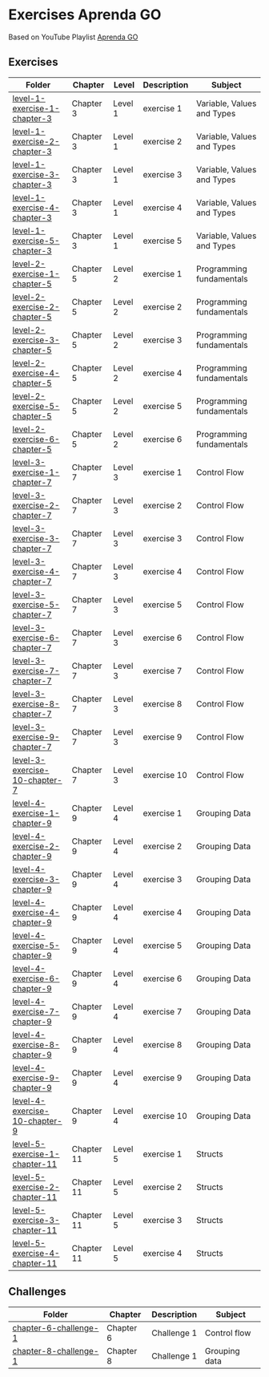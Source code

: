 # Exercises Aprenda GO

Based on YouTube Playlist [Aprenda GO](https://www.youtube.com/playlist?list=PLCKpcjBB_VlBsxJ9IseNxFllf-UFEXOdg)

## Exercises

| Folder                                                                                                                                            | Chapter    | Level   | Description | Subject                    |
| ------------------------------------------------------------------------------------------------------------------------------------------------- | ---------- | ------- | ----------- | -------------------------- |
| [level-1-exercise-1-chapter-3](https://github.com/androdri1998/practice-go/tree/main/exercises-aprenda-go/level-1-exercise-1-chapter-3/main.go)   | Chapter 3  | Level 1 | exercise 1  | Variable, Values and Types |
| [level-1-exercise-2-chapter-3](https://github.com/androdri1998/practice-go/tree/main/exercises-aprenda-go/level-1-exercise-2-chapter-3/main.go)   | Chapter 3  | Level 1 | exercise 2  | Variable, Values and Types |
| [level-1-exercise-3-chapter-3](https://github.com/androdri1998/practice-go/tree/main/exercises-aprenda-go/level-1-exercise-3-chapter-3/main.go)   | Chapter 3  | Level 1 | exercise 3  | Variable, Values and Types |
| [level-1-exercise-4-chapter-3](https://github.com/androdri1998/practice-go/tree/main/exercises-aprenda-go/level-1-exercise-4-chapter-3/main.go)   | Chapter 3  | Level 1 | exercise 4  | Variable, Values and Types |
| [level-1-exercise-5-chapter-3](https://github.com/androdri1998/practice-go/tree/main/exercises-aprenda-go/level-1-exercise-5-chapter-3/main.go)   | Chapter 3  | Level 1 | exercise 5  | Variable, Values and Types |
| [level-2-exercise-1-chapter-5](https://github.com/androdri1998/practice-go/tree/main/exercises-aprenda-go/level-2-exercise-1-chapter-5/main.go)   | Chapter 5  | Level 2 | exercise 1  | Programming fundamentals   |
| [level-2-exercise-2-chapter-5](https://github.com/androdri1998/practice-go/tree/main/exercises-aprenda-go/level-2-exercise-2-chapter-5/main.go)   | Chapter 5  | Level 2 | exercise 2  | Programming fundamentals   |
| [level-2-exercise-3-chapter-5](https://github.com/androdri1998/practice-go/tree/main/exercises-aprenda-go/level-2-exercise-3-chapter-5/main.go)   | Chapter 5  | Level 2 | exercise 3  | Programming fundamentals   |
| [level-2-exercise-4-chapter-5](https://github.com/androdri1998/practice-go/tree/main/exercises-aprenda-go/level-2-exercise-4-chapter-5/main.go)   | Chapter 5  | Level 2 | exercise 4  | Programming fundamentals   |
| [level-2-exercise-5-chapter-5](https://github.com/androdri1998/practice-go/tree/main/exercises-aprenda-go/level-2-exercise-5-chapter-5/main.go)   | Chapter 5  | Level 2 | exercise 5  | Programming fundamentals   |
| [level-2-exercise-6-chapter-5](https://github.com/androdri1998/practice-go/tree/main/exercises-aprenda-go/level-2-exercise-6-chapter-5/main.go)   | Chapter 5  | Level 2 | exercise 6  | Programming fundamentals   |
| [level-3-exercise-1-chapter-7](https://github.com/androdri1998/practice-go/tree/main/exercises-aprenda-go/level-3-exercise-1-chapter-7/main.go)   | Chapter 7  | Level 3 | exercise 1  | Control Flow               |
| [level-3-exercise-2-chapter-7](https://github.com/androdri1998/practice-go/tree/main/exercises-aprenda-go/level-3-exercise-2-chapter-7/main.go)   | Chapter 7  | Level 3 | exercise 2  | Control Flow               |
| [level-3-exercise-3-chapter-7](https://github.com/androdri1998/practice-go/tree/main/exercises-aprenda-go/level-3-exercise-3-chapter-7/main.go)   | Chapter 7  | Level 3 | exercise 3  | Control Flow               |
| [level-3-exercise-4-chapter-7](https://github.com/androdri1998/practice-go/tree/main/exercises-aprenda-go/level-3-exercise-4-chapter-7/main.go)   | Chapter 7  | Level 3 | exercise 4  | Control Flow               |
| [level-3-exercise-5-chapter-7](https://github.com/androdri1998/practice-go/tree/main/exercises-aprenda-go/level-3-exercise-5-chapter-7/main.go)   | Chapter 7  | Level 3 | exercise 5  | Control Flow               |
| [level-3-exercise-6-chapter-7](https://github.com/androdri1998/practice-go/tree/main/exercises-aprenda-go/level-3-exercise-6-chapter-7/main.go)   | Chapter 7  | Level 3 | exercise 6  | Control Flow               |
| [level-3-exercise-7-chapter-7](https://github.com/androdri1998/practice-go/tree/main/exercises-aprenda-go/level-3-exercise-7-chapter-7/main.go)   | Chapter 7  | Level 3 | exercise 7  | Control Flow               |
| [level-3-exercise-8-chapter-7](https://github.com/androdri1998/practice-go/tree/main/exercises-aprenda-go/level-3-exercise-8-chapter-7/main.go)   | Chapter 7  | Level 3 | exercise 8  | Control Flow               |
| [level-3-exercise-9-chapter-7](https://github.com/androdri1998/practice-go/tree/main/exercises-aprenda-go/level-3-exercise-9-chapter-7/main.go)   | Chapter 7  | Level 3 | exercise 9  | Control Flow               |
| [level-3-exercise-10-chapter-7](https://github.com/androdri1998/practice-go/tree/main/exercises-aprenda-go/level-3-exercise-10-chapter-7/main.go) | Chapter 7  | Level 3 | exercise 10 | Control Flow               |
| [level-4-exercise-1-chapter-9](https://github.com/androdri1998/practice-go/tree/main/exercises-aprenda-go/level-4-exercise-1-chapter-9/main.go)   | Chapter 9  | Level 4 | exercise 1  | Grouping Data              |
| [level-4-exercise-2-chapter-9](https://github.com/androdri1998/practice-go/tree/main/exercises-aprenda-go/level-4-exercise-2-chapter-9/main.go)   | Chapter 9  | Level 4 | exercise 2  | Grouping Data              |
| [level-4-exercise-3-chapter-9](https://github.com/androdri1998/practice-go/tree/main/exercises-aprenda-go/level-4-exercise-3-chapter-9/main.go)   | Chapter 9  | Level 4 | exercise 3  | Grouping Data              |
| [level-4-exercise-4-chapter-9](https://github.com/androdri1998/practice-go/tree/main/exercises-aprenda-go/level-4-exercise-4-chapter-9/main.go)   | Chapter 9  | Level 4 | exercise 4  | Grouping Data              |
| [level-4-exercise-5-chapter-9](https://github.com/androdri1998/practice-go/tree/main/exercises-aprenda-go/level-4-exercise-5-chapter-9/main.go)   | Chapter 9  | Level 4 | exercise 5  | Grouping Data              |
| [level-4-exercise-6-chapter-9](https://github.com/androdri1998/practice-go/tree/main/exercises-aprenda-go/level-4-exercise-6-chapter-9/main.go)   | Chapter 9  | Level 4 | exercise 6  | Grouping Data              |
| [level-4-exercise-7-chapter-9](https://github.com/androdri1998/practice-go/tree/main/exercises-aprenda-go/level-4-exercise-7-chapter-9/main.go)   | Chapter 9  | Level 4 | exercise 7  | Grouping Data              |
| [level-4-exercise-8-chapter-9](https://github.com/androdri1998/practice-go/tree/main/exercises-aprenda-go/level-4-exercise-8-chapter-9/main.go)   | Chapter 9  | Level 4 | exercise 8  | Grouping Data              |
| [level-4-exercise-9-chapter-9](https://github.com/androdri1998/practice-go/tree/main/exercises-aprenda-go/level-4-exercise-9-chapter-9/main.go)   | Chapter 9  | Level 4 | exercise 9  | Grouping Data              |
| [level-4-exercise-10-chapter-9](https://github.com/androdri1998/practice-go/tree/main/exercises-aprenda-go/level-4-exercise-10-chapter-9/main.go) | Chapter 9  | Level 4 | exercise 10 | Grouping Data              |
| [level-5-exercise-1-chapter-11](https://github.com/androdri1998/practice-go/tree/main/exercises-aprenda-go/level-5-exercise-1-chapter-11/main.go) | Chapter 11 | Level 5 | exercise 1  | Structs                    |
| [level-5-exercise-2-chapter-11](https://github.com/androdri1998/practice-go/tree/main/exercises-aprenda-go/level-5-exercise-2-chapter-11/main.go) | Chapter 11 | Level 5 | exercise 2  | Structs                    |
| [level-5-exercise-3-chapter-11](https://github.com/androdri1998/practice-go/tree/main/exercises-aprenda-go/level-5-exercise-3-chapter-11/main.go) | Chapter 11 | Level 5 | exercise 3  | Structs                    |
| [level-5-exercise-4-chapter-11](https://github.com/androdri1998/practice-go/tree/main/exercises-aprenda-go/level-5-exercise-4-chapter-11/main.go) | Chapter 11 | Level 5 | exercise 4  | Structs                    |

## Challenges

| Folder                                                                                                                                       | Chapter   | Description | Subject       |
| -------------------------------------------------------------------------------------------------------------------------------------------- | --------- | ----------- | ------------- |
| [chapter-6-challenge-1](https://github.com/androdri1998/practice-go/tree/main/exercises-aprenda-go/challenges/chapter-6-challenge-1/main.go) | Chapter 6 | Challenge 1 | Control flow  |
| [chapter-8-challenge-1](https://github.com/androdri1998/practice-go/tree/main/exercises-aprenda-go/challenges/chapter-8-challenge-1/main.go) | Chapter 8 | Challenge 1 | Grouping data |
